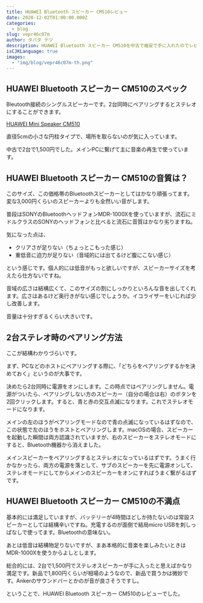 ```yaml
---
title: HUAWEI Bluetooth スピーカー CM510レビュー
date: 2020-12-02T01:00:00.000Z
categories:
  - blog
slug: vepr46c07m
author: タバタ テツ
description: HUAWEI Bluetooth スピーカー CM510を中古で格安で手に入れたのでレビューします。
isCJKLanguage: true
images:
  - "img/blog/vepr46c07m-th.png"
---
```


## HUAWEI Bluetooth スピーカー CM510のスペック

Bleutooth接続のシングルスピーカーです。2台同時にペアリングするとステレオにすることができます。

[HUAWEI Mini Speaker CM510](https://consumer.huawei.com/jp/support/accessories/minispeaker/)

直径5cmの小さな円柱タイプで、場所を取らないのが気に入っています。

中古で2台で1,500円でした。メインPCに繋げて主に音楽の再生で使っています。

## HUAWEI Bluetooth スピーカー CM510の音質は？

このサイズ、この価格帯のBluetoothスピーカーとしてはかなり頑張ってます。変な3,000円くらいのスピーカーよりも全然いい音がします。

普段はSONYのBluetoothヘッドフォンMDR-1000Xを使っていますが、流石にミドルクラスのSONYのヘッドフォンと比べると流石に音質はかなり劣りますね。

気になった点は、

- クリアさが足りない（ちょっとこもった感じ）
- 重低音に迫力が足りない（音域的には出てるけど腹にこない感じ）

という感じです。個人的には低音がもっと欲しいですが、スピーカーサイズを考えたら仕方ないですね。

音域の広さは結構広くて、このサイズの割にしっかりといろんな音を出してくれます。広さはあるけど奥行きがない感じでしょうか。イコライザーをいじれば少し改善します。

音量は十分すぎるくらい大きいです。

## 2台ステレオ時のペアリング方法

ここが結構わかりづらいです。

まず、PCなどのホストにペアリングする際に、「どちらをペアリングするかを決めておく」というのが大事です。

決めたら2台同時に電源をオンにします。この時点ではペアリングしません。電源がついたら、ペアリングしない方のスピーカー（自分の場合は右）のボタンを2回クリックします。すると、青と赤の交互点滅になります。これでステレオモードになります。

メインの左のほうがペアリングモードなので青の点滅になっているはずなので、この状態で左のほうをホストとペアリングします。macOSの場合、スピーカーを起動した瞬間は両方認識されていますが、右のスピーカーをステレオモードにすると、Bluetooth機器から消えました。

メインスピーカーをペアリングするとステレオになっているはずです。うまく行かなかったら、両方の電源を落として、サブのスピーカーを先に電源オンして、ステレオモードにしてからメインのスピーカーをオンにすればうまく繋がるはずです。

## HUAWEI Bluetooth スピーカー CM510の不満点

基本的には満足していますが、バッテリーが4時間ほどしか持たないのは常設スピーカーとしては結構辛いですね。充電するのが面倒で結局micro USBを刺しっぱなしで使ってます。Bluetoothの意味ない。

あとは低音は結構物足りないですが、まあ本格的に音楽を楽しみたいときはMDR-1000Xを使うからよしとします。

総合的には、2台で1,500円でステレオスピーカーが手に入ったと思えばかなり満足です。新品で1,800円くらいが相場のようなので、新品で買うかは微妙です。Ankerのサウンドバーとかのが音が良さそうですし。

ということで、HUAWEI Bluetooth スピーカー CM510のレビューでした。
